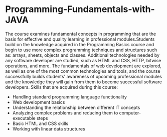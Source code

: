 # Programming-Fundamentals-with-JAVA
The course examines fundamental concepts in programming that are the basis for effective and quality learning in professional modules.Students build on the knowledge acquired in the Programming Basics course and begin to use more complex programming techniques and structures such as: arrays, sheets, objects and classes. Additional technologies needed by any software developer are studied, such as HTML and CSS, HTTP, bitwise operations, and more. The fundamentals of web development are explored, as well as one of the most common technologies and tools, and the course successfully builds students' awareness of upcoming professional modules and the knowledge they will gain from them to become successful software developers.
Skills that are acquired during this course:
- Handling standard programming language functionality
- Web development basics
- Understanding the relationship between different IT concepts
- Analyzing complex problems and reducing them to computer-executable steps
- Basic HTML and CSS skills
- Working with linear data structures
